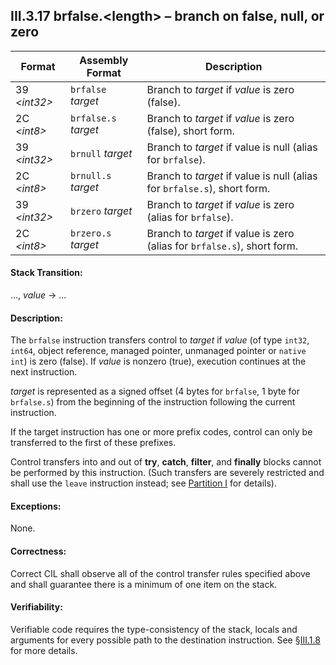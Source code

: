 ## III.3.17 brfalse.\<length\> &ndash; branch on false, null, or zero

 | Format | Assembly Format | Description
 | ---- | ---- | ----
 | 39 _\<int32\>_ | `brfalse` _target_ | Branch to _target_ if _value_ is zero (false).
 | 2C _\<int8\>_ | `brfalse.s` _target_ | Branch to _target_ if _value_ is zero (false), short form.
 | 39 _\<int32\>_ | `brnull` _target_ | Branch to _target_ if value is null (alias for `brfalse`).
 | 2C _\<int8\>_ | `brnull.s` _target_ | Branch to _target_ if value is null (alias for `brfalse.s`), short form.
 | 39 _\<int32\>_ | `brzero` _target_ | Branch to _target_ if _value_ is zero (alias for `brfalse`).
 | 2C _\<int8\>_ | `brzero.s` _target_ | Branch to _target_ if value is zero (alias for `brfalse.s`), short form.

#### Stack Transition:

&hellip;, _value_ &rarr; &hellip;

#### Description:

The `brfalse` instruction transfers control to _target_ if _value_ (of type `int32`, `int64`, object reference, managed pointer, unmanaged pointer or `native int`) is zero (false). If _value_ is nonzero (true), execution continues at the next instruction.

_target_ is represented as a signed offset (4 bytes for `brfalse`, 1 byte for `brfalse.s`) from the beginning of the instruction following the current instruction.

If the target instruction has one or more prefix codes, control can only be transferred to the first of these prefixes.

Control transfers into and out of **try**, **catch**, **filter**, and **finally** blocks cannot be performed by this instruction. (Such transfers are severely restricted and shall use the `leave` instruction instead; see [Partition I](i.12.4.2-exception-handling.md) for details).

#### Exceptions:

None.

#### Correctness:

Correct CIL shall observe all of the control transfer rules specified above and shall guarantee there is a minimum of one item on the stack.

#### Verifiability:

Verifiable code requires the type-consistency of the stack, locals and arguments for every possible path to the destination instruction. See §[III.1.8](iii.1.8-verifiability-and-correctness.md) for more details.
